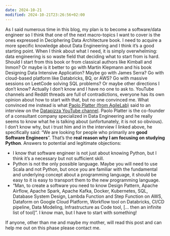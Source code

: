 ```yaml
---
date: 2024-10-21
modified: 2024-10-21T23:26:56+02:00
---
```


As I said numerous time in this blog, my plan is to become a software/data engineer so I think that one of the next macro-topics I want to cover is the ones expressed in Deciphering Data Architecture book. I need to acquire a more specific knowledge about Data Engineering and I think it’s a good starting point. When I think about what I need, it is simply overwhelming: data engineering is so waste field that deciding what to start from is hard. Should I start from this book or from classical authors like Kimball and Inmon? Or maybe is it better to go with Martin Klepmann and his book Designing Data Intensive Application? Maybe go with James Serra? Go with cloud-based platform like Databricks, BQ, or AWS? Go with massive sessions on LeetCode solving SQL problems? Or maybe other directions I don’t know? Actually I don’t know and I have no one to ask to. YouTube channels and Reddit threads are full of contradictions, everyone has its own opinion about how to start with that, but no one convinced me. What convinced me instead is what [Paolo Platter (from AgileLab)](https://www.linkedin.com/in/paoloplatter/) said to an interview on the [Datapizza YouTube channel](https://www.youtube.com/watch?v=251xoqgy48w&ab_channel=Datapizza). Paolo Platter is the co-founder of a consultant company specialized in Data Engineering and he really seems to know what he is talking about (unfortunately, it is not so obvious). I don’t know why, but i trust him and in the interview I linked above, he specifically said: “We are looking for people who primarily are **good Software Engineers**”. That’s the **real reason why I am focusing on studying Python**. Answers to potential and legitimate objections:
- I know that software engineer is not just about knowing Python, but I think it’s a necessary but not sufficient skill.
- Python is not the only possible language. Maybe you will need to use Scala and not Python, but once you are familiar with the fundamental and underlying concept about a programming language, it should be easy to it is easy to transport them to the new programming language.
- “Man, to create a software you need to know Design Pattern, Apache Airflow, Apache Spark, Apache Kafka, Docker, Kubernetes, SQL, Database System Design, Lambda Function and Step Function on AWS, Dataform on Google Cloud Platform, Workflow tool on Databricks, CI/CD pipeline, Data Modeling, Infrastructure as Code tool, \[… then an infinite list of tool]”. I know man, but I have to start with something!

If anyone, other than me and maybe my mother, will read this post and can help me out on this phase please contact me.